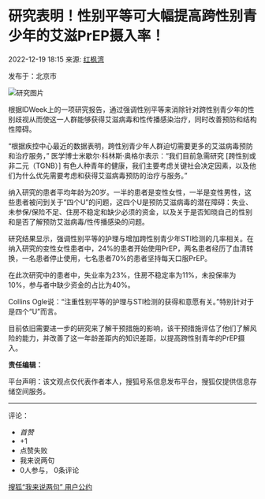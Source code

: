 # 研究表明！性别平等可大幅提高跨性别青少年的艾滋PrEP摄入率！

2022-12-19 18:15  来源: [红枫湾](https://www.sohu.com/a/619044486_527250?spm=smpc.content-abroad.content.1.1730991134750iRr59N1)

发布于：北京市

![研究图片](//p9.itc.cn/q_70/images03/20221219/c22c73ad424c42b1af936e7cceae5e43.png)

根据IDWeek上的一项研究报告，通过强调性别平等来消除针对跨性别青少年的性别歧视从而使这一人群能够获得艾滋病毒和性传播感染治疗，同时改善预防和结构性障碍。

“根据疾控中心最近的数据表明，跨性别青少年人群迫切需要更多的艾滋病毒预防和治疗服务，” 医学博士米歇尔·科林斯·奥格尔表示：“我们目前急需研究 [跨性别或非二元（TGNB）] 有色人种青年的健康，我们主要考虑关键社会决定因素，以及他们为什么优先需要考虑和获得艾滋病毒预防的治疗与服务。”

纳入研究的患者平均年龄为20岁。一半的患者是变性女性，一半是变性男性，这些患者被问到关于“四个U”的问题，这四个U是预防艾滋病毒的潜在障碍：失业、未参保/保险不足、住房不稳定和缺少必须的资金，以及关于是否知晓自己的性别和是否了解预防艾滋病毒/性传播感染的问题。

研究结果显示，强调性别平等的护理与增加跨性别青少年STI检测的几率相关。在纳入研究的变性女性患者中，24%的患者开始使用PrEP，两名患者经历了血清转换，一名患者停止使用，七名患者70%的患者坚持每天口服PrEP。

在此次研究中的患者中，失业率为23%，住房不稳定率为11%，未投保率为10%，参与者中缺少资金的占比为40%。

Collins Ogle说：“注重性别平等的护理与STI检测的获得和意愿有关。”特别针对于是四个“U”而言。

目前依旧需要进一步的研究来了解干预措施的影响，该干预措施评估了他们了解风险的能力，并改善了这一年龄差距内的知识差距，以提高跨性别青年的PrEP摄入。

**责任编辑：**

平台声明：该文观点仅代表作者本人，搜狐号系信息发布平台，搜狐仅提供信息存储空间服务。

---

评论：
- _首赞_
- +1
- 点赞失败
- 我来说两句
- 0人参与， 0条评论

[搜狐“我来说两句” 用户公约](http://zt.pinglun.sohu.com/s2014/sljyhgy/index.shtml)